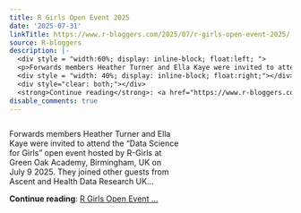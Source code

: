 ```yaml
---
title: R Girls Open Event 2025
date: '2025-07-31'
linkTitle: https://www.r-bloggers.com/2025/07/r-girls-open-event-2025/
source: R-bloggers
description: |-
  <div style = "width:60%; display: inline-block; float:left; ">
  <p>Forwards members Heather Turner and Ella Kaye were invited to attend the “Data Science for Girls” open event hosted by R-Girls at Green Oak Academy, Birmingham, UK on July 9 2025. They joined other guests from Ascent and Health Data Research UK...</p></div>
  <div style = "width: 40%; display: inline-block; float:right;"></div>
  <div style="clear: both;"></div>
  <strong>Continue reading</strong>: <a href="https://www.r-bloggers.com/2025/07/r-girls-open-event-2025/">R Girls Open Event ...
disable_comments: true
---
```

<div style = "width:60%; display: inline-block; float:left; ">
<p>Forwards members Heather Turner and Ella Kaye were invited to attend the “Data Science for Girls” open event hosted by R-Girls at Green Oak Academy, Birmingham, UK on July 9 2025. They joined other guests from Ascent and Health Data Research UK...</p></div>
<div style = "width: 40%; display: inline-block; float:right;"></div>
<div style="clear: both;"></div>
<strong>Continue reading</strong>: <a href="https://www.r-bloggers.com/2025/07/r-girls-open-event-2025/">R Girls Open Event ...